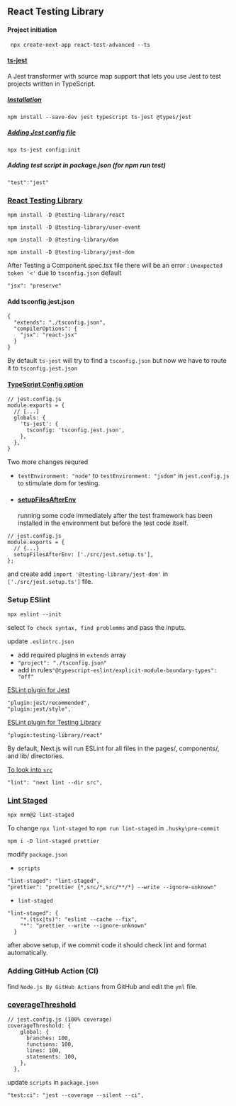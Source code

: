 ## React Testing Library

#### Project initiation

```
 npx create-next-app react-test-advanced --ts
```

#### [ts-jest](https://www.npmjs.com/package/ts-jest)

A Jest transformer with source map support that lets you use Jest to test
projects written in TypeScript.

##### [Installation](https://kulshekhar.github.io/ts-jest/docs/getting-started/installation)

```
npm install --save-dev jest typescript ts-jest @types/jest

```

##### [Adding Jest config file](https://kulshekhar.github.io/ts-jest/docs/getting-started/installation#jest-config-file)

```
npx ts-jest config:init
```

##### Adding test script in package.json (for npm run test)

```
"test":"jest"
```

### [React Testing Library](https://testing-library.com/docs/react-testing-library/intro)

```
npm install -D @testing-library/react
```

```
npm install -D @testing-library/user-event
```

```
npm install -D @testing-library/dom
```

```
npm install -D @testing-library/jest-dom
```

After Testing a Component.spec.tsx file there will be an error :
`Unexpected token '<'` due to `tsconfig.json` default

```
"jsx": "preserve"
```

#### Add tsconfig.jest.json

```
{
  "extends": "./tsconfig.json",
  "compilerOptions": {
    "jsx": "react-jsx"
  }
}
```

By default `ts-jest` will try to find a `tsconfig.json` but now we have to route
it to `tsconfig.jest.json`

#### [TypeScript Config option](https://kulshekhar.github.io/ts-jest/docs/getting-started/options/tsconfig)

```
// jest.config.js
module.exports = {
  // [...]
  globals: {
    'ts-jest': {
      tsconfig: 'tsconfig.jest.json',
    },
  },
}
```

Two more changes requred

- `testEnvironment: "node"` to `testEnvironment: "jsdom"` in `jest.config.js` to
  stimulate dom for testing.

- #### [setupFilesAfterEnv](https://jestjs.io/docs/configuration#setupfilesafterenv-array)
  running some code immediately after the test framework has been installed in
  the environment but before the test code itself.

```
// jest.config.js
module.exports = {
  // {...}
  setupFilesAfterEnv: ['./src/jest.setup.ts'],
};
```

and create add `import '@testing-library/jest-dom'` in `['./src/jest.setup.ts']`
file.

### Setup ESlint

```
npx eslint --init
```

select `To check syntax, find problemms` and pass the inputs.

update `.eslintrc.json`

- add required plugins in `extends` array
- `"project": "./tsconfig.json"`
- add in rules`"@typescript-eslint/explicit-module-boundary-types": "off"`

[ESLint plugin for Jest](https://www.npmjs.com/package/eslint-plugin-jest)

```
"plugin:jest/recommended",
"plugin:jest/style",
```

[ESLint plugin for Testing Library](https://www.npmjs.com/package/eslint-plugin-testing-library)

```
"plugin:testing-library/react"

```

By default, Next.js will run ESLint for all files in the pages/, components/,
and lib/ directories.

[To look into `src`](https://nextjs.org/docs/basic-features/eslint#linting-custom-directories-and-files)

```
"lint": "next lint --dir src",
```

### [Lint Staged](https://www.npmjs.com/package/lint-staged?activeTab=readme)

```
npx mrm@2 lint-staged
```

To change `npx lint-staged` to `npm run lint-staged` in `.husky\pre-commit`

```
npm i -D lint-staged prettier
```

modify `package.json`

- `scripts`

```
"lint-staged": "lint-staged",
"prettier": "prettier {*,src/*,src/**/*} --write --ignore-unknown"
```

- `lint-staged`

```
"lint-staged": {
    "*.(tsx|ts)": "eslint --cache --fix",
    "*": "prettier --write --ignore-unknown"
  }
```

after above setup, if we commit code it should check lint and format
automatically.

### Adding GitHub Action (CI)

find `Node.js By GitHub Actions` from GitHub and edit the `yml` file.

### [coverageThreshold](https://jestjs.io/docs/configuration#coveragethreshold-object)

```
// jest.config.js (100% coverage)
coverageThreshold: {
    global: {
      branches: 100,
      functions: 100,
      lines: 100,
      statements: 100,
    },
  },
```

update `scripts` in `package.json`

```
"test:ci": "jest --coverage --silent --ci",
```
